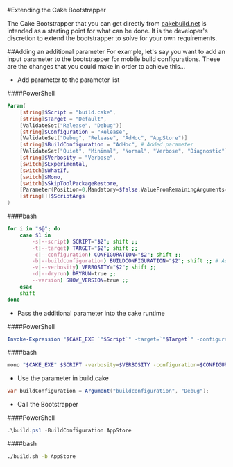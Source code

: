 #Extending the Cake Bootstrapper

The Cake Bootstrapper that you can get directly from [cakebuild.net](http://cakebuild.net) is intended as a starting point for what can be done. It is the developer's discretion to extend the bootstrapper to solve for your own requirements.

##Adding an additional parameter
 For example, let's say you want to add an input parameter to the bootstrapper for mobile build configurations.  These are the changes that you could make in order to achieve this...

- Add parameter to the parameter list

####PowerShell
```powershell
Param(
    [string]$Script = "build.cake",
    [string]$Target = "Default",
    [ValidateSet("Release", "Debug")]
    [string]$Configuration = "Release",
    [ValidateSet("Debug", "Release", "AdHoc", "AppStore")]
    [string]$BuildConfiguration = "AdHoc", # Added parameter
    [ValidateSet("Quiet", "Minimal", "Normal", "Verbose", "Diagnostic")]
    [string]$Verbosity = "Verbose",
    [switch]$Experimental,
    [switch]$WhatIf,
    [switch]$Mono,
    [switch]$SkipToolPackageRestore,
    [Parameter(Position=0,Mandatory=$false,ValueFromRemainingArguments=$true)]
    [string[]]$ScriptArgs
)
```
####bash
```bash
for i in "$@"; do
    case $1 in
        -s|--script) SCRIPT="$2"; shift ;;
        -t|--target) TARGET="$2"; shift ;;
        -c|--configuration) CONFIGURATION="$2"; shift ;;
        -b|--buildconfiguration) BUILDCONFIGURATION="$2"; shift ;; # Added parameter
        -v|--verbosity) VERBOSITY="$2"; shift ;;
        -d|--dryrun) DRYRUN=true ;;
        --version) SHOW_VERSION=true ;;
    esac
    shift
done
```
- Pass the additional parameter into the cake runtime

####PowerShell
```powershell
Invoke-Expression "$CAKE_EXE `"$Script`" -target=`"$Target`" -configuration=`"$Configuration`" -verbosity=`"$Verbosity`" -buildconfiguration=`"$BuildConfiguration`" $UseMono $UseDryRun $UseExperimental $ScriptArgs"
```
####bash
```bash
mono "$CAKE_EXE" $SCRIPT -verbosity=$VERBOSITY -configuration=$CONFIGURATION -target=$TARGET -buildconfiguration=$BUILDCONFIGURATION
```

- Use the parameter in build.cake
```csharp
var buildConfiguration = Argument("buildconfiguration", "Debug");
```

- Call the Bootstrapper

####PowerShell
```powershell
.\build.ps1 -BuildConfiguration AppStore
```
####bash
```bash
./build.sh -b AppStore
```
